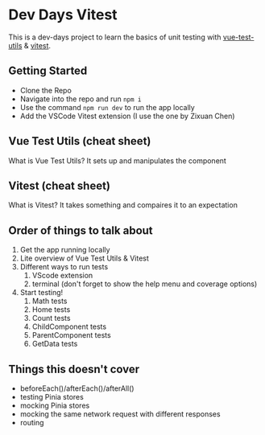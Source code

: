 # Dev Days Vitest

This is a dev-days project to learn the basics of unit testing with [vue-test-utils](https://v1.test-utils.vuejs.org/) & [vitest](https://vitest.dev/).

## Getting Started

- Clone the Repo
- Navigate into the repo and run `npm i`
- Use the command `npm run dev` to run the app locally
- Add the VSCode Vitest extension (I use the one by Zixuan Chen)

## Vue Test Utils (cheat sheet)

What is Vue Test Utils?
It sets up and manipulates the component

## Vitest (cheat sheet)

What is Vitest?
It takes something and compaires it to an expectation

## Order of things to talk about

1. Get the app running locally
1. Lite overview of Vue Test Utils & Vitest
1. Different ways to run tests
   1. VScode extension
   1. terminal (don't forget to show the help menu and coverage options)
1. Start testing!
   1. Math tests
   1. Home tests
   1. Count tests
   1. ChildComponent tests
   1. ParentComponent tests
   1. GetData tests

## Things this doesn't cover

- beforeEach()/afterEach()/afterAll()
- testing Pinia stores
- mocking Pinia stores
- mocking the same network request with different responses
- routing
